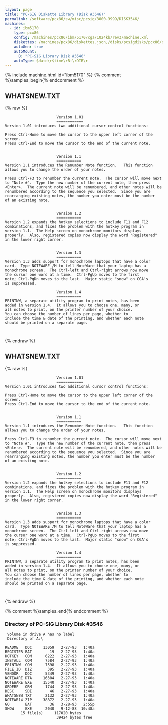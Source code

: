 ```yaml
---
layout: page
title: "PC-SIG Diskette Library (Disk #3546)"
permalink: /software/pcx86/sw/misc/pcsig/3000-3999/DISK3546/
machines:
  - id: ibm5170
    type: pcx86
    config: /machines/pcx86/ibm/5170/cga/1024kb/rev3/machine.xml
    diskettes: /machines/pcx86/diskettes.json,/disks/pcsigdisks/pcx86/diskettes.json
    autoGen: true
    autoMount:
      B: "PC-SIG Library Disk #3546"
    autoType: $date\r$time\rB:\rDIR\r
---
```


{% include machine.html id="ibm5170" %}
{% comment %}samples_begin{% endcomment %}

## WHATSNEW.TXT

{% raw %}
```
                       Version 1.01
                       ============
Version 1.01 introduces two additional cursor control functions:

Press Ctrl-Home to move the cursor to the upper left corner of the screen.
Press Ctrl-End to move the cursor to the end of the current note.


                       Version 1.1
                       ===========
Version 1.1 introduces the Renumber Note function.   This function 
allows you to change the order of your notes. 

Press Ctrl-F3 to renumber the current note.  The cursor will move next
to "Note #".  Type the new number of the current note, then press 
<Enter>.  The current note will be renumbered, and other notes will be 
renumbered according to the sequence you selected.  Since you are 
rearranging existing notes, the number you enter must be the number
of an existing note.


                       Version 1.2
                       ===========
Version 1.2 expands the hotkey selections to include F11 and F12
combinations, and fixes the problem with the hotkey program in
version 1.1.  The Help screen on monochrome monitors displays
properly.  Also, registered copies now display the word "Registered" 
in the lower right corner.

                        
                       Version 1.3
                       ===========
Version 1.3 adds support for monochrome laptops that have a color
card.  Type NOTEWARE /M to tell NoteWare that your laptop has a
monochrome screen.  The Ctrl-left and Ctrl-right arrows now move 
the cursor one word at a time.  Ctrl-PgUp moves to the first 
note; Ctrl-PgDn moves to the last.  Major static "snow" on CGA's
is suppressed.
                        
                       Version 1.4
                       ===========
PRINTNW, a separate utility program to print notes, has been 
added in version 1.4.  It allows you to choose one, many, or
all notes to print, on the printer number of your choice.
You can choose the number of lines per page, whether to
include the time & date of the printing, and whether each note
should be printed on a separate page.

                        
```
{% endraw %}

## WHATSNEW.TXT

{% raw %}
```
                       Version 1.01
                       ============
Version 1.01 introduces two additional cursor control functions:

Press Ctrl-Home to move the cursor to the upper left corner of the screen.
Press Ctrl-End to move the cursor to the end of the current note.


                       Version 1.1
                       ===========
Version 1.1 introduces the Renumber Note function.   This function 
allows you to change the order of your notes. 

Press Ctrl-F3 to renumber the current note.  The cursor will move next
to "Note #".  Type the new number of the current note, then press 
<Enter>.  The current note will be renumbered, and other notes will be 
renumbered according to the sequence you selected.  Since you are 
rearranging existing notes, the number you enter must be the number
of an existing note.


                       Version 1.2
                       ===========
Version 1.2 expands the hotkey selections to include F11 and F12
combinations, and fixes the problem with the hotkey program in
version 1.1.  The Help screen on monochrome monitors displays
properly.  Also, registered copies now display the word "Registered" 
in the lower right corner.

                        
                       Version 1.3
                       ===========
Version 1.3 adds support for monochrome laptops that have a color
card.  Type NOTEWARE /M to tell NoteWare that your laptop has a
monochrome screen.  The Ctrl-left and Ctrl-right arrows now move 
the cursor one word at a time.  Ctrl-PgUp moves to the first 
note; Ctrl-PgDn moves to the last.  Major static "snow" on CGA's
is suppressed.
                        
                       Version 1.4
                       ===========
PRINTNW, a separate utility program to print notes, has been 
added in version 1.4.  It allows you to choose one, many, or
all notes to print, on the printer number of your choice.
You can choose the number of lines per page, whether to
include the time & date of the printing, and whether each note
should be printed on a separate page.

                        
```
{% endraw %}

{% comment %}samples_end{% endcomment %}

### Directory of PC-SIG Library Disk #3546

     Volume in drive A has no label
     Directory of A:\

    README   DOC     13059   2-27-93   1:40a
    REGISTER BAT        19   2-27-93   1:40a
    HOTKEY   COM      6222   2-27-93   1:40a
    INSTALL  COM      7584   2-27-93   1:40a
    PRINTNW  COM      7598   2-27-93   1:40a
    FILE_ID  DIZ       395   2-27-93   1:40a
    VENDOR   DOC      5349   2-27-93   1:40a
    NOTEWARE DTA     16384   2-27-93   1:40a
    NOTEWARE EXE     15540   2-27-93   1:40a
    ORDERF   ORM      1744   2-27-93   1:40a
    DESC     SDI        46   2-27-93   1:40a
    WHATSNEW TXT      2132   2-27-93   1:40a
    NOTEWR14 ZIP     38872   2-27-93   1:40a
    GO       BAT        36   3-28-93   2:55p
    SHOW     EXE      2040   9-12-88  10:48a
           15 file(s)     117020 bytes
                           39424 bytes free
